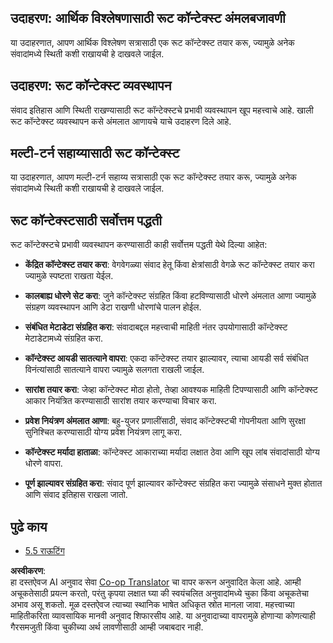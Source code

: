 <!--
CO_OP_TRANSLATOR_METADATA:
{
  "original_hash": "8311f46a35cf608c9780f39b62c9dc3f",
  "translation_date": "2025-06-12T23:25:11+00:00",
  "source_file": "05-AdvancedTopics/mcp-root-contexts/README.md",
  "language_code": "mr"
}
-->
## उदाहरण: आर्थिक विश्लेषणासाठी रूट कॉन्टेक्स्ट अंमलबजावणी

या उदाहरणात, आपण आर्थिक विश्लेषण सत्रासाठी एक रूट कॉन्टेक्स्ट तयार करू, ज्यामुळे अनेक संवादांमध्ये स्थिती कशी राखायची हे दाखवले जाईल.

## उदाहरण: रूट कॉन्टेक्स्ट व्यवस्थापन

संवाद इतिहास आणि स्थिती राखण्यासाठी रूट कॉन्टेक्स्टचे प्रभावी व्यवस्थापन खूप महत्त्वाचे आहे. खाली रूट कॉन्टेक्स्ट व्यवस्थापन कसे अंमलात आणायचे याचे उदाहरण दिले आहे.

## मल्टी-टर्न सहाय्यासाठी रूट कॉन्टेक्स्ट

या उदाहरणात, आपण मल्टी-टर्न सहाय्य सत्रासाठी एक रूट कॉन्टेक्स्ट तयार करू, ज्यामुळे अनेक संवादांमध्ये स्थिती कशी राखायची हे दाखवले जाईल.

## रूट कॉन्टेक्स्टसाठी सर्वोत्तम पद्धती

रूट कॉन्टेक्स्टचे प्रभावी व्यवस्थापन करण्यासाठी काही सर्वोत्तम पद्धती येथे दिल्या आहेत:

- **केंद्रित कॉन्टेक्स्ट तयार करा**: वेगवेगळ्या संवाद हेतू किंवा क्षेत्रांसाठी वेगळे रूट कॉन्टेक्स्ट तयार करा ज्यामुळे स्पष्टता राखता येईल.

- **कालबाह्य धोरणे सेट करा**: जुने कॉन्टेक्स्ट संग्रहित किंवा हटविण्यासाठी धोरणे अंमलात आणा ज्यामुळे संग्रहण व्यवस्थापन आणि डेटा राखणी धोरणांचे पालन होईल.

- **संबंधित मेटाडेटा संग्रहित करा**: संवादाबद्दल महत्त्वाची माहिती नंतर उपयोगासाठी कॉन्टेक्स्ट मेटाडेटामध्ये संग्रहित करा.

- **कॉन्टेक्स्ट आयडी सातत्याने वापरा**: एकदा कॉन्टेक्स्ट तयार झाल्यावर, त्याचा आयडी सर्व संबंधित विनंत्यांसाठी सातत्याने वापरा ज्यामुळे सलगता राखली जाईल.

- **सारांश तयार करा**: जेव्हा कॉन्टेक्स्ट मोठा होतो, तेव्हा आवश्यक माहिती टिपण्यासाठी आणि कॉन्टेक्स्ट आकार नियंत्रित करण्यासाठी सारांश तयार करण्याचा विचार करा.

- **प्रवेश नियंत्रण अंमलात आणा**: बहु-युजर प्रणालींसाठी, संवाद कॉन्टेक्स्टची गोपनीयता आणि सुरक्षा सुनिश्चित करण्यासाठी योग्य प्रवेश नियंत्रण लागू करा.

- **कॉन्टेक्स्ट मर्यादा हाताळा**: कॉन्टेक्स्ट आकाराच्या मर्यादा लक्षात ठेवा आणि खूप लांब संवादांसाठी योग्य धोरणे वापरा.

- **पूर्ण झाल्यावर संग्रहित करा**: संवाद पूर्ण झाल्यावर कॉन्टेक्स्ट संग्रहित करा ज्यामुळे संसाधने मुक्त होतात आणि संवाद इतिहास राखला जातो.

## पुढे काय

- [5.5 राऊटिंग](../mcp-routing/README.md)

**अस्वीकरण**:  
हा दस्तऐवज AI अनुवाद सेवा [Co-op Translator](https://github.com/Azure/co-op-translator) चा वापर करून अनुवादित केला आहे. आम्ही अचूकतेसाठी प्रयत्न करतो, परंतु कृपया लक्षात घ्या की स्वयंचलित अनुवादांमध्ये चुका किंवा अचूकतेचा अभाव असू शकतो. मूळ दस्तऐवज त्याच्या स्थानिक भाषेत अधिकृत स्रोत मानला जावा. महत्त्वाच्या माहितीकरिता व्यावसायिक मानवी अनुवाद शिफारसीय आहे. या अनुवादाच्या वापरामुळे होणाऱ्या कोणत्याही गैरसमजुती किंवा चुकीच्या अर्थ लावणीसाठी आम्ही जबाबदार नाही.